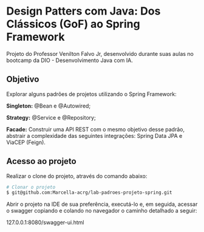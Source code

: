 # Design Patters com Java: Dos Clássicos (GoF) ao Spring Framework

Projeto do Professor Venilton Falvo Jr, desenvolvido durante suas aulas no bootcamp da DIO - Desenvolvimento Java com IA. 

## Objetivo

Explorar alguns padrões de projetos utilizando o Spring Framework:

**Singleton:** @Bean e @Autowired;

**Strategy:** @Service e @Repository;

**Facade:** Construir uma API REST com o mesmo objetivo desse padrão, abstrair a complexidade das seguintes integrações: Spring Data JPA e ViaCEP (Feign).

## Acesso ao projeto
Realizar o clone do projeto, através do comando abaixo:

````bash
# Clonar o projeto
$ git@github.com:Marcella-acrg/lab-padroes-projeto-spring.git
````
Abrir o projeto na IDE de sua preferência, executá-lo e, em seguida, acessar o swagger copiando e colando no navegador o caminho detalhado a seguir:

127.0.0.1:8080/swagger-ui.html
